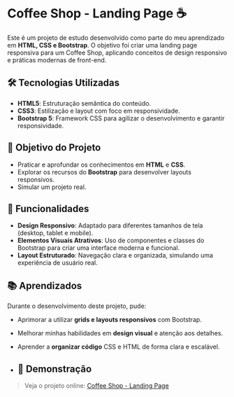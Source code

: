 # Coffee Shop - Landing Page ☕️

Este é um projeto de estudo desenvolvido como parte do meu aprendizado em **HTML, CSS e Bootstrap**. O objetivo foi criar uma landing page responsiva para um Coffee Shop, aplicando conceitos de design responsivo e práticas modernas de front-end.

## 🛠️ Tecnologias Utilizadas

- **HTML5**: Estruturação semântica do conteúdo.
- **CSS3**: Estilização e layout com foco em responsividade.
- **Bootstrap 5**: Framework CSS para agilizar o desenvolvimento e garantir responsividade.

## 🎯 Objetivo do Projeto

- Praticar e aprofundar os conhecimentos em **HTML** e **CSS**.
- Explorar os recursos do **Bootstrap** para desenvolver layouts responsivos.
- Simular um projeto real.

## 🌟 Funcionalidades

- **Design Responsivo**: Adaptado para diferentes tamanhos de tela (desktop, tablet e mobile).
- **Elementos Visuais Atrativos**: Uso de componentes e classes do Bootstrap para criar uma interface moderna e funcional.
- **Layout Estruturado**: Navegação clara e organizada, simulando uma experiência de usuário real.

## 📚 Aprendizados

Durante o desenvolvimento deste projeto, pude:

- Aprimorar a utilizar **grids e layouts responsivos** com Bootstrap.
- Melhorar minhas habilidades em **design visual** e atenção aos detalhes.
- Aprender a **organizar código** CSS e HTML de forma clara e escalável.

- ## 🚀 Demonstração

> Veja o projeto online: [Coffee Shop - Landing Page](https://danieleksantos.github.io/Projeto-de-Estudo__Landpage-CSS_CoffeeShop-BOOTSTRAP/)


